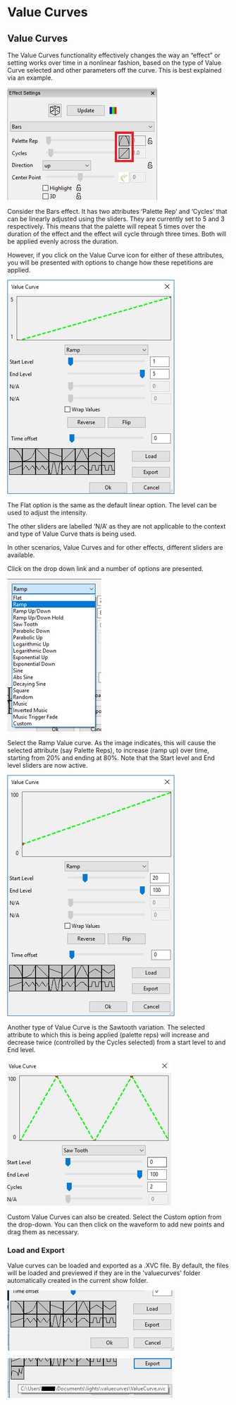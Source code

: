 # Value Curves

## Value Curves

The Value Curves functionality effectively changes the way an “effect” or setting works over time in a nonlinear fashion, based on the type of Value Curve selected and other parameters off the curve. This is best explained via an example.

![](<../../.gitbook/assets/image (72) (2).png>)

Consider the Bars effect. It has two attributes ‘Palette Rep’ and ‘Cycles’ that can be linearly adjusted using the sliders. They are currently set to 5 and 3 respectively. This means that the palette will repeat 5 times over the duration of the effect and the effect will cycle through three times. Both will be applied evenly across the duration.

However, if you click on the Value Curve icon for either of these attributes, you will be presented with options to change how these repetitions are applied.

![Value Curve Dialog](<../../.gitbook/assets/image (719).png>)

The Flat option is the same as the default linear option. The level can be used to adjust the intensity.

The other sliders are labelled ‘N/A’ as they are not applicable to the context and type of Value Curve thats is being used.

In other scenarios, Value Curves and for other effects, different sliders are available.

Click on the drop down link and a number of options are presented.

![Value Curve Types](<../../.gitbook/assets/image (279).png>)

Select the Ramp Value curve. As the image indicates, this will cause the selected attribute (say Palette Reps), to increase (ramp up) over time, starting from 20% and ending at 80%. Note that the Start level and End level sliders are now active.

![](<../../.gitbook/assets/image (203).png>)

Another type of Value Curve is the Sawtooth variation. The selected attribute to which this is being applied (palette reps) will increase and decrease twice (controlled by the Cycles selected) from a start level to and End level.

![](<../../.gitbook/assets/image (748).png>)

Custom Value Curves can also be created. Select the Custom option from the drop-down. You can then click on the waveform to add new points and drag them as necessary.

### Load and Export

Value curves can be loaded and exported as a .XVC file. By default, the files will be loaded and previewed if they are in the 'valuecurves' folder automatically created in the current show folder.

![](<../../.gitbook/assets/image (250) (1).png>)

![](<../../.gitbook/assets/image (808).png>)
